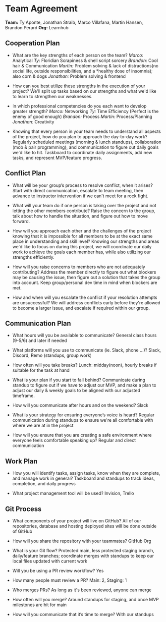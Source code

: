 # Team Agreement

**Team:** Ty Aponte, Jonathan Straib, Marco Villafana, Martin Hansen, Brandon Perard
**Org:** Learnhub

## Cooperation Plan

- What are the key strengths of each person on the team?
*Marco:* Analytical
*Ty:* Floridian Scrapiness & shell script sorcery
*Brandon:* Cool hair & Communication
*Martin:* Problem solving & lack of distractions(no social life, outside responsibilities, and a *healthy dose of insomnia); also corn & dogs
*Jonathan:* Problem solving & frontend

- How can you best utilize these strengths in the execution of your project?
We'll split up tasks based on our strengths and what we'd like to learn to strengthen our weaknesses.

- In which professional competencies do you each want to develop greater strength?
*Marco:* Networking
*Ty:* Time Efficiency (Perfect is the enemy of good enough)
*Brandon:* Process
*Martin:* Process/Planning
*Jonathan:* Creativity

- Knowing that every person in your team needs to understand all aspects of the project, how do you plan to approach the day-to-day work?
Regularly scheduled meetings (morning & lunch standups), collaboration (mob & pair programming), and communication to figure out daily goals we'd like to hit. Taskboard to coordinate daily assignments, add new tasks, and represent MVP/feature progress.

## Conflict Plan

- What will be your group’s process to resolve conflict, when it arises?
Start with direct communication, escalate to team meeting, then advance to instructor intervention if we can't meet for a rock fight.

- What will your team do if one person is taking over the project and not letting the other members contribute?
Raise the concern to the group, talk about how to handle the situation, and figure out how to move forward.

- How will you approach each other and the challenges of the project knowing that it is impossible for all members to be at the exact same place in understanding and skill level?
Knowing our strengths and areas we'd like to focus on during this project, we will coordinate our daily work to achieve the goals each member has, while also utilizing our strengths efficiently.

- How will you raise concerns to members who are not adequately contributing?
Address the member directly to figure out what blockers may be causing the issue, then figure out a solution that takes the group into account. Keep group/personal dev time in mind when blockers are met.

- How and when will you escalate the conflict if your resolution attempts are unsuccessful?
We will address conflicts early before they're allowed to become a larger issue, and escalate if required within our group.

## Communication Plan

- What hours will you be available to communicate?
General class hours (9-5/6) and later if needed

- What platforms will you use to communicate (ie. Slack, phone …)?
Slack, Discord, Remo (standups, group work)

- How often will you take breaks?
Lunch: midday(noon), hourly breaks if suitable for the task at hand

- What is your plan if you start to fall behind?
Communicate during standup to figure out if we have to adjust our MVP, and make a plan to adjust our daily & weekly goals to be aligned with our adjusted timeframe.

- How will you communicate after hours and on the weekend?
Slack

- What is your strategy for ensuring everyone’s voice is heard?
Regular communication during standups to ensure we're all comfortable with where we are at in the project

- How will you ensure that you are creating a safe environment where everyone feels comfortable speaking up?
Regular and direct communication

## Work Plan

- How you will identify tasks, assign tasks, know when they are complete, and manage work in general?
Taskboard and standups to track ideas, completion, and daily progress

- What project management tool will be used?
Invision, Trello

## Git Process

- What components of your project will live on GitHub?
All of our repositories, database and hosting deployed sites will be done outside of GitHub

- How will you share the repository with your teammates?
GitHub Org

- What is your Git flow?
Protected main, less protected staging branch, daily/feature branches; coordinate merges with standups to keep our local files updated with current work

- Will you be using a PR review workflow? 
Yes

- How many people must review a PR?
Main: 2, Staging: 1

- Who merges PRs?
As long as it's been reviewed, anyone can merge

- How often will you merge?
Around standups for staging, and once MVP milestones are hit for main

- How will you communicate that it’s time to merge?
With our standups
